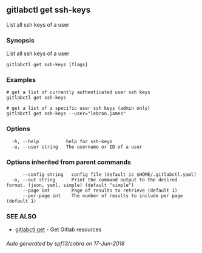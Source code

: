 ## gitlabctl get ssh-keys

List all ssh keys of a user

### Synopsis

List all ssh keys of a user

```
gitlabctl get ssh-keys [flags]
```

### Examples

```
# get a list of currently authenticated user ssh keys
gitlabctl get ssh-keys

# get a list of a specific user ssh keys (admin only)
gitlabctl get ssh-keys --user="lebron.james"
```

### Options

```
  -h, --help          help for ssh-keys
  -u, --user string   The username or ID of a user
```

### Options inherited from parent commands

```
      --config string   config file (default is $HOME/.gitlabctl.yaml)
  -o, --out string      Print the command output to the desired format. (json, yaml, simple) (default "simple")
      --page int        Page of results to retrieve (default 1)
      --per-page int    The number of results to include per page (default 1)
```

### SEE ALSO

* [gitlabctl get](gitlabctl_get.md)	 - Get Gitlab resources

###### Auto generated by spf13/cobra on 17-Jun-2018
